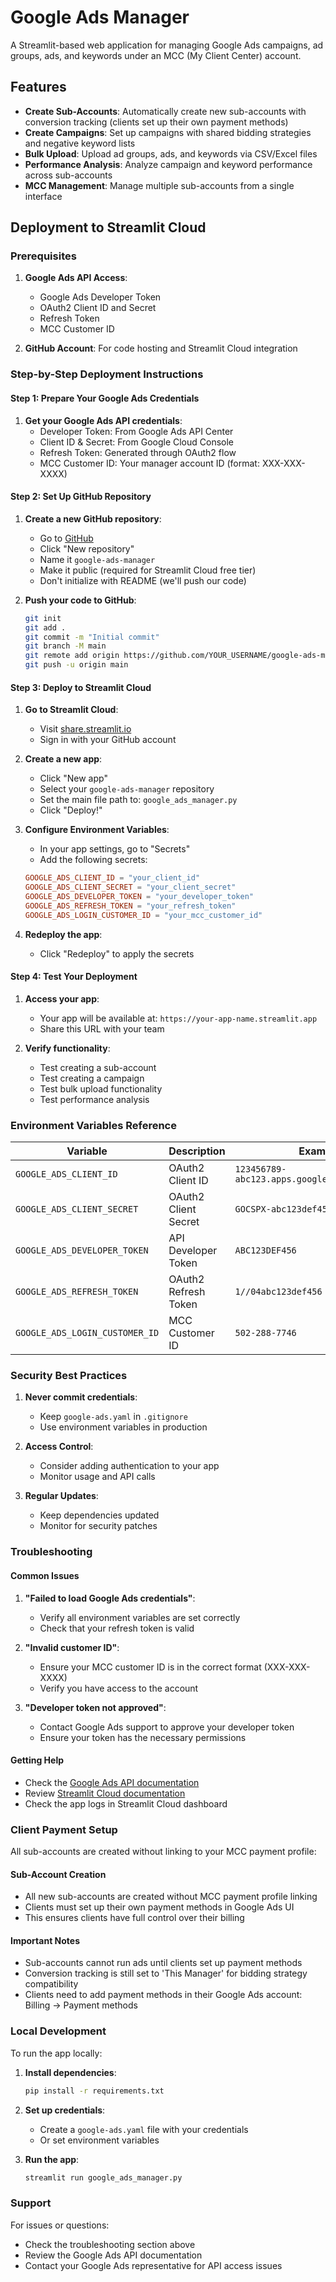 # Google Ads Manager

A Streamlit-based web application for managing Google Ads campaigns, ad groups, ads, and keywords under an MCC (My Client Center) account.

## Features

- **Create Sub-Accounts**: Automatically create new sub-accounts with conversion tracking (clients set up their own payment methods)
- **Create Campaigns**: Set up campaigns with shared bidding strategies and negative keyword lists
- **Bulk Upload**: Upload ad groups, ads, and keywords via CSV/Excel files
- **Performance Analysis**: Analyze campaign and keyword performance across sub-accounts
- **MCC Management**: Manage multiple sub-accounts from a single interface

## Deployment to Streamlit Cloud

### Prerequisites

1. **Google Ads API Access**:
   - Google Ads Developer Token
   - OAuth2 Client ID and Secret
   - Refresh Token
   - MCC Customer ID

2. **GitHub Account**: For code hosting and Streamlit Cloud integration

### Step-by-Step Deployment Instructions

#### Step 1: Prepare Your Google Ads Credentials

1. **Get your Google Ads API credentials**:
   - Developer Token: From Google Ads API Center
   - Client ID & Secret: From Google Cloud Console
   - Refresh Token: Generated through OAuth2 flow
   - MCC Customer ID: Your manager account ID (format: XXX-XXX-XXXX)

#### Step 2: Set Up GitHub Repository

1. **Create a new GitHub repository**:
   - Go to [GitHub](https://github.com)
   - Click "New repository"
   - Name it `google-ads-manager`
   - Make it public (required for Streamlit Cloud free tier)
   - Don't initialize with README (we'll push our code)

2. **Push your code to GitHub**:
   ```bash
   git init
   git add .
   git commit -m "Initial commit"
   git branch -M main
   git remote add origin https://github.com/YOUR_USERNAME/google-ads-manager.git
   git push -u origin main
   ```

#### Step 3: Deploy to Streamlit Cloud

1. **Go to Streamlit Cloud**:
   - Visit [share.streamlit.io](https://share.streamlit.io)
   - Sign in with your GitHub account

2. **Create a new app**:
   - Click "New app"
   - Select your `google-ads-manager` repository
   - Set the main file path to: `google_ads_manager.py`
   - Click "Deploy!"

3. **Configure Environment Variables**:
   - In your app settings, go to "Secrets"
   - Add the following secrets:
   ```toml
   GOOGLE_ADS_CLIENT_ID = "your_client_id"
   GOOGLE_ADS_CLIENT_SECRET = "your_client_secret"
   GOOGLE_ADS_DEVELOPER_TOKEN = "your_developer_token"
   GOOGLE_ADS_REFRESH_TOKEN = "your_refresh_token"
   GOOGLE_ADS_LOGIN_CUSTOMER_ID = "your_mcc_customer_id"
   ```

4. **Redeploy the app**:
   - Click "Redeploy" to apply the secrets

#### Step 4: Test Your Deployment

1. **Access your app**:
   - Your app will be available at: `https://your-app-name.streamlit.app`
   - Share this URL with your team

2. **Verify functionality**:
   - Test creating a sub-account
   - Test creating a campaign
   - Test bulk upload functionality
   - Test performance analysis

### Environment Variables Reference

| Variable | Description | Example |
|----------|-------------|---------|
| `GOOGLE_ADS_CLIENT_ID` | OAuth2 Client ID | `123456789-abc123.apps.googleusercontent.com` |
| `GOOGLE_ADS_CLIENT_SECRET` | OAuth2 Client Secret | `GOCSPX-abc123def456` |
| `GOOGLE_ADS_DEVELOPER_TOKEN` | API Developer Token | `ABC123DEF456` |
| `GOOGLE_ADS_REFRESH_TOKEN` | OAuth2 Refresh Token | `1//04abc123def456` |
| `GOOGLE_ADS_LOGIN_CUSTOMER_ID` | MCC Customer ID | `502-288-7746` |

### Security Best Practices

1. **Never commit credentials**:
   - Keep `google-ads.yaml` in `.gitignore`
   - Use environment variables in production

2. **Access Control**:
   - Consider adding authentication to your app
   - Monitor usage and API calls

3. **Regular Updates**:
   - Keep dependencies updated
   - Monitor for security patches

### Troubleshooting

#### Common Issues

1. **"Failed to load Google Ads credentials"**:
   - Verify all environment variables are set correctly
   - Check that your refresh token is valid

2. **"Invalid customer ID"**:
   - Ensure your MCC customer ID is in the correct format (XXX-XXX-XXXX)
   - Verify you have access to the account

3. **"Developer token not approved"**:
   - Contact Google Ads support to approve your developer token
   - Ensure your token has the necessary permissions

#### Getting Help

- Check the [Google Ads API documentation](https://developers.google.com/google-ads/api/docs)
- Review [Streamlit Cloud documentation](https://docs.streamlit.io/streamlit-community-cloud)
- Check the app logs in Streamlit Cloud dashboard

### Client Payment Setup

All sub-accounts are created without linking to your MCC payment profile:

#### Sub-Account Creation
- All new sub-accounts are created without MCC payment profile linking
- Clients must set up their own payment methods in Google Ads UI
- This ensures clients have full control over their billing

#### Important Notes
- Sub-accounts cannot run ads until clients set up payment methods
- Conversion tracking is still set to 'This Manager' for bidding strategy compatibility
- Clients need to add payment methods in their Google Ads account: Billing → Payment methods

### Local Development

To run the app locally:

1. **Install dependencies**:
   ```bash
   pip install -r requirements.txt
   ```

2. **Set up credentials**:
   - Create a `google-ads.yaml` file with your credentials
   - Or set environment variables

3. **Run the app**:
   ```bash
   streamlit run google_ads_manager.py
   ```



### Support

For issues or questions:
- Check the troubleshooting section above
- Review the Google Ads API documentation
- Contact your Google Ads representative for API access issues 